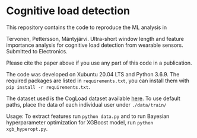 # Cognitive load detection

This repository contains the code to reproduce the ML analysis in 

Tervonen, Pettersson, Mäntyjärvi. Ultra-short window length and feature importance analysis for cognitive load detection from wearable sensors. Submitted to Electronics.

Please cite the paper above if you use any part of this code in a publication.

The code was developed on Xubuntu 20.04 LTS and Python 3.6.9. The required packages are listed in `requirements.txt`, you can install them with `pip install -r requirements.txt`.

The dataset used is the CogLoad dataset available [here](https://github.com/MartinGjoreski/martingjoreski.github.io/blob/master/files/CogDatasets.rar). To use default paths, place the data of each individual user under `./data/train/`

Usage: 
To extract features run `python data.py` and to run Bayesian hyperparameter optimization for XGBoost model, run `python xgb_hyperopt.py`.

